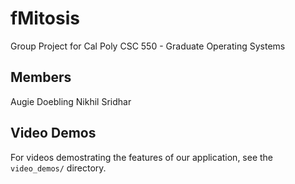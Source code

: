 # fMitosis

Group Project for Cal Poly CSC 550 - Graduate Operating Systems

## Members
Augie Doebling
Nikhil Sridhar

## Video Demos
For videos demostrating the features of our application, see the `video_demos/` directory.